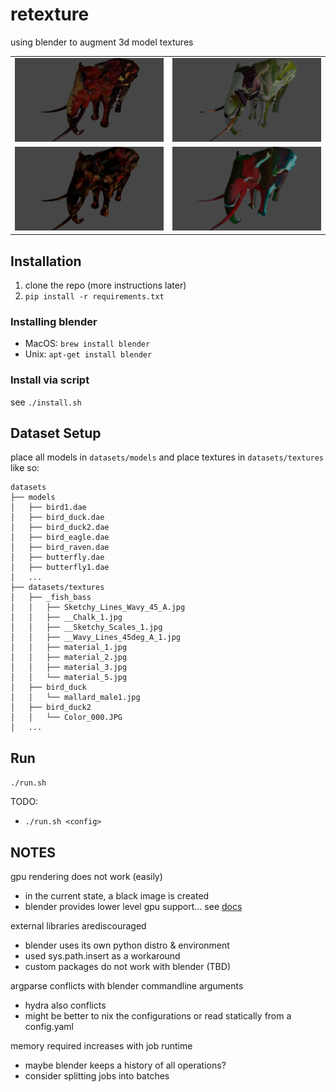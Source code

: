 # retexture
using blender to augment 3d model textures

<table>
  <tr>
    <td><img src="assets/elephant1_peacockwing2_0.0.png" alt="" width="400"/></td>
    <td><img src="assets/elephant1_Dunstickin-1154251706_0_0.0.png" alt="" width="400"/></td>
  </tr>
  <tr>
    <td><img src="assets/elephant1_Carpet_Berber_Multi_0.0.png" alt="" width="400"/></td>
    <td><img src="assets/elephant1_tetrabod_0.0.png" alt="" width="400"/></td>
  </tr>
</table>

## Installation

1. clone the repo (more instructions later)
2. `pip install -r requirements.txt`

### Installing blender

* MacOS: `brew install blender`
* Unix: `apt-get install blender`

### Install via script

see `./install.sh`

## Dataset Setup

place all models in `datasets/models` and place textures in `datasets/textures` like so:

```
datasets
├── models
│   ├── bird1.dae
│   ├── bird_duck.dae
│   ├── bird_duck2.dae
│   ├── bird_eagle.dae
│   ├── bird_raven.dae
│   ├── butterfly.dae
│   ├── butterfly1.dae
│   ...
├── datasets/textures
│   ├── _fish_bass
│   │   ├── Sketchy_Lines_Wavy_45_A.jpg
│   │   ├── __Chalk_1.jpg
│   │   ├── __Sketchy_Scales_1.jpg
│   │   ├── __Wavy_Lines_45deg_A_1.jpg
│   │   ├── material_1.jpg
│   │   ├── material_2.jpg
│   │   ├── material_3.jpg
│   │   └── material_5.jpg
│   ├── bird_duck
│   │   └── mallard_male1.jpg
│   ├── bird_duck2
│   │   └── Color_000.JPG
│   ...
```

## Run

`./run.sh`

TODO:
* `./run.sh <config>`

## NOTES

gpu rendering does not work (easily)
* in the current state, a black image is created
* blender provides lower level gpu support... see [docs](https://docs.blender.org/api/current/gpu.html)

external libraries arediscouraged
* blender uses its own python distro & environment
* used sys.path.insert as a workaround
* custom packages do not work with blender (TBD)

argparse conflicts with blender commandline arguments
* hydra also conflicts
* might be better to nix the configurations or read statically from a config.yaml

memory required increases with job runtime
* maybe blender keeps a history of all operations?
* consider splitting jobs into batches
